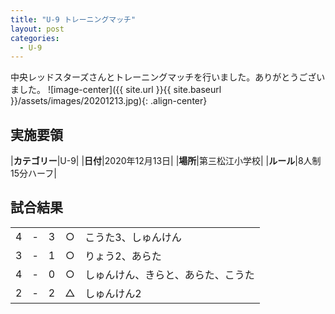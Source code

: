 ```yaml
---
title: "U-9 トレーニングマッチ"
layout: post
categories:
  - U-9
---
```


中央レッドスターズさんとトレーニングマッチを行いました。ありがとうございました。
![image-center]({{ site.url }}{{ site.baseurl }}/assets/images/20201213.jpg){: .align-center}

## 実施要領

|**カテゴリー**|U-9|
|**日付**|2020年12月13日|
|**場所**|第三松江小学校|
|**ルール**|8人制15分ハーフ|

## 試合結果

|    |   |    |         |    |
|:--:|:-:|:--:|:--:|:--------|
|    4| - |   3|○|こうた3、しゅんけん|
|    3| - |   1|○|りょう2、あらた|
|    4| - |   0|○|しゅんけん、きらと、あらた、こうた|
|    2| - |   2|△|しゅんけん2|
